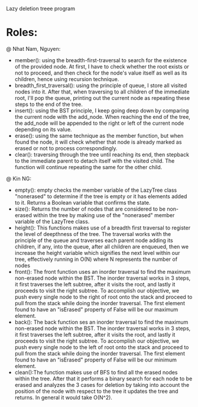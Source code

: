 Lazy deletion treee program

# Roles:

@ Nhat Nam, Nguyen:
  - member(): using the breadth-first-traversal to search for the existence of the provided node. At first, I have to check whether the root exists or not to proceed, and then check for the node's value itself as well as its children, hence using recursion technique.
  - breadth_first_traversal(): using the principle of queue, I store all visited nodes into it. After that, when traversing to all children of the immediate root, I'll pop the queue, printing out the current node as repeating these steps to the end of the tree.
  - insert(): using the BST principle, I keep going deep down by comparing the current node with the add_node. When reaching the end of the tree, the add_node will be appended to the right or left of the current node depending on its value.
  - erase(): using the same technique as the member function, but when found the node, it will check whether that node is already marked as erased or not to process correspondingly.
  - clear(): traversing through the tree until reaching its end, then stepback to the immediate parent to detach itself with the visited child. The function will continue repeating the same for the other child.

@ Kin NG:
- empty(): empty checks the member variable of the LazyTree class "nonerased" to determine if the tree is empty or it has elements added to it. Returns a Boolean variable that confirms the state.
- size(): Returns the number of nodes that are considered to be non-erased within the tree by making use of the "nonerased" member variable of the LazyTree class.
- height(): This functions makes use of a breadth first traversal to register the level of deepthness of the tree. The traversal works with the principle of the queue and traverses each parent node adding its children, if any, into the queue, after all children are enqueued, then we increase the height variable which signifies the next level within our tree, effectively running in O(N) where N represents the number of nodes
- front(): The front function uses an inorder traversal to find the maximum non-erased node within the BST. The inorder traversal works in 3 steps, it first traverses the left subtree, after it visits the root, and lastly it proceeds to visit the right subtree. To accomplish our objective, we push every single node to the right of root onto the stack and proceed to pull from the stack while doing the inorder traversal. The first element found to have an "isErased" property of False will be our maximum element.
- back(): The back function ses an inorder traversal to find the maximum non-erased node within the BST. The inorder traversal works in 3 steps, it first traverses the left subtree, after it visits the root, and lastly it proceeds to visit the right subtree. To accomplish our objective, we push every single node to the left of root onto the stack and proceed to pull from the stack while doing the inorder traversal. The first element found to have an "isErased" property of False will be our minimum element.
- clean():The function makes use of BFS to find all the erased nodes within the tree. After that it performs a binary search for each node to be erased and analyzes the 3 cases for deletion by taking into account the position of the node with respect to the tree it updates the tree and returns. In general it would take O(N^2).